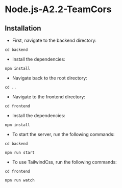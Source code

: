 ﻿# Node.js-A2.2-TeamCors

## Installation
- First, navigate to the backend directory:
```shell
cd backend
```
- Install the dependencies:
```shell
npm install
```
- Navigate back to the root directory:
```shell
cd ..
```
- Navigate to the frontend directory:
```shell
cd frontend
```
- Install the dependencies:
```shell
npm install
```
- To start the server, run the following commands:
```shell
cd backend
```
```shell
npm run start
```
- To use TailwindCss, run the following commands:
```shell
cd frontend
```
```shell
npm run watch
```
